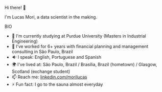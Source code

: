 Hi there! 👋

I'm Lucas Mori, a data scientist in the making.

BIO
- 🏫 I'm currently studying at Purdue University (Masters in Industrial Engineering)
- 🏢 I've worked for 6+ years with financial planning and management consulting in São Paulo, Brazil
- 🔉 I speak: English, Portuguese and Spanish
- 🌍 I've lived at: São Paulo, Brazil / Brasília, Brazil (hometown) / Glasgow, Scotland (exchange student)
- 📫 Reach me: [linkedin.com/morilucas](https://www.linkedin.com/in/morilucas/)
- ⚡️ Fun fact: I go to the sauna almost everyday
